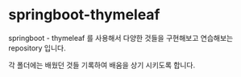 # springboot-thymeleaf

springboot - thymeleaf 를 사용해서 
다양한 것들을 구현해보고 연습해보는 repository 입니다.

각 폴더에는 배웠던 것들 기록하여 배움을 상기 시키도록 합니다.

